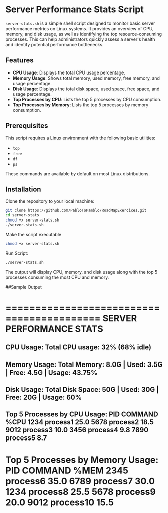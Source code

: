 # Server Performance Stats Script

`server-stats.sh` is a simple shell script designed to monitor basic server performance metrics on Linux systems. It provides an overview of CPU, memory, and disk usage, as well as identifying the top resource-consuming processes. This can help administrators quickly assess a server's health and identify potential performance bottlenecks.

## Features

- **CPU Usage**: Displays the total CPU usage percentage.
- **Memory Usage**: Shows total memory, used memory, free memory, and usage percentage.
- **Disk Usage**: Displays the total disk space, used space, free space, and usage percentage.
- **Top Processes by CPU**: Lists the top 5 processes by CPU consumption.
- **Top Processes by Memory**: Lists the top 5 processes by memory consumption.

## Prerequisites

This script requires a Linux environment with the following basic utilities:
- `top`
- `free`
- `df`
- `ps`

These commands are available by default on most Linux distributions.

## Installation

Clone the repository to your local machine:

```bash
git clone https://github.com/PabloToPamblo/RoadMapExercices.git
cd server-stats
chmod +x server-stats.sh
./server-stats.sh
```

Make the script executable

```bash
chmod +x server-stats.sh
```

Run Script:

```bash
./server-stats.sh
```

The output will display CPU, memory, and disk usage along with the top 5 processes consuming the most CPU and memory.

##Sample Output

==========================================
           SERVER PERFORMANCE STATS       
==========================================
CPU Usage:
Total CPU usage: 32% (68% idle)
------------------------------------------
Memory Usage:
Total Memory: 8.0G | Used: 3.5G | Free: 4.5G | Usage: 43.75%
------------------------------------------
Disk Usage:
Total Disk Space: 50G | Used: 30G | Free: 20G | Usage: 60%
------------------------------------------
Top 5 Processes by CPU Usage:
PID     COMMAND     %CPU
1234    process1    25.0
5678    process2    18.5
9012    process3    10.0
3456    process4    9.8
7890    process5    8.7
------------------------------------------
Top 5 Processes by Memory Usage:
PID     COMMAND     %MEM
2345    process6    35.0
6789    process7    30.0
1234    process8    25.5
5678    process9    20.0
9012    process10   15.5
==========================================
